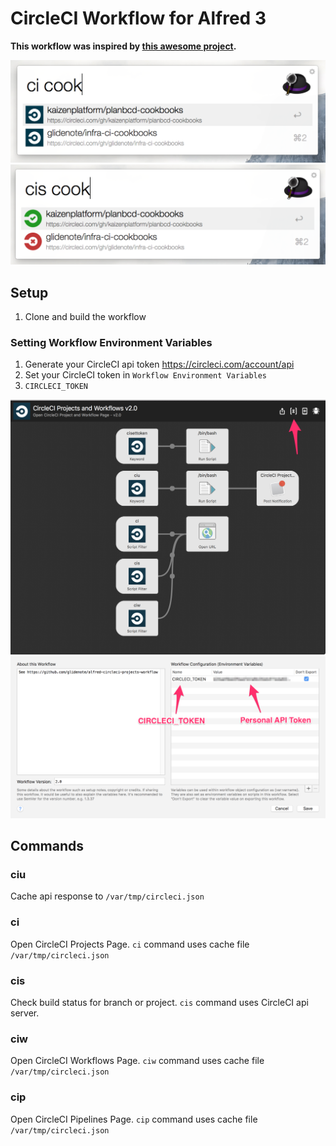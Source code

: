 # CircleCI Workflow for Alfred 3

**This workflow was inspired by [this awesome project](https://github.com/glidenote/alfred-circleci-projects-workflow).**

![]( ./images/alfred-circleci-projects-workflow00.png)
![]( ./images/alfred-circleci-projects-workflow01.png)

## Setup

1. Clone and build the workflow

### Setting Workflow Environment Variables

1. Generate your CircleCI api token https://circleci.com/account/api
1. Set your CircleCI token in `Workflow Environment Variables`
1. `CIRCLECI_TOKEN`

![](./images/Alfred_Preferences0.png)
![](./images/Alfred_Preferences1.png)


## Commands

### ciu

Cache api response to `/var/tmp/circleci.json`

### ci

Open CircleCI Projects Page.
`ci` command uses cache file `/var/tmp/circleci.json`

### cis

Check build status for branch or project.
`cis` command uses CircleCI api server.

### ciw

Open CircleCI Workflows Page.
`ciw` command uses cache file `/var/tmp/circleci.json`

### cip

Open CircleCI Pipelines Page.
`cip` command uses cache file `/var/tmp/circleci.json`
